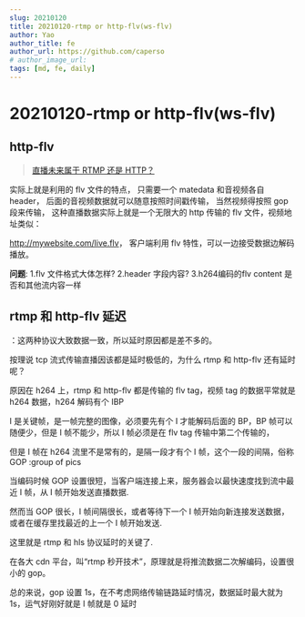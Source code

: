 ```yaml
---
slug: 20210120
title: 20210120-rtmp or http-flv(ws-flv)
author: Yao
author_title: fe
author_url: https://github.com/caperso
# author_image_url:
tags: [md, fe, daily]
---
```


# 20210120-rtmp or http-flv(ws-flv)

## http-flv

> [直播未来属于 RTMP 还是 HTTP？](https://www.cnblogs.com/tinywan/p/6122065.html)

实际上就是利用的 flv 文件的特点，
只需要一个 matedata 和音视频各自 header，
后面的音视频数据就可以随意按照时间戳传输，
当然视频得按照 gop 段来传输，
这种直播数据实际上就是一个无限大的 http 传输的 flv 文件，视频地址类似：

<http://mywebsite.com/live.flv>，
客户端利用 flv 特性，可以一边接受数据边解码播放。

**问题**:
1.flv 文件格式大体怎样?
2.header 字段内容?
3.h264编码的flv content 是否和其他流内容一样

## rtmp 和 http-flv 延迟

：这两种协议大致数据一致，所以延时原因都是差不多的。

按理说 tcp 流式传输直播因该都是延时极低的，为什么 rtmp 和 http-flv 还有延时呢？

原因在 h264 上，rtmp 和 http-flv 都是传输的 flv tag，视频 tag 的数据平常就是 h264 数据，h264 解码有个 IBP

I 是关键帧，是一帧完整的图像，必须要先有个 I 才能解码后面的 BP，BP 帧可以随便少，但是 I 帧不能少，所以 I 帧必须是在 flv tag 传输中第二个传输的，

但是 I 帧在 h264 流里不是常有的，是隔一段才有个 I 帧，这个一段的间隔，俗称 GOP :group of pics

当编码时候 GOP 设置很短，当客户端连接上来，服务器会以最快速度找到流中最近 I 帧，从 I 帧开始发送直播数据.

然而当 GOP 很长，I 帧间隔很长，或者等待下一个 I 帧开始向新连接发送数据，或者在缓存里找最近的上一个 I 帧开始发送.

这里就是 rtmp 和 hls 协议延时的关键了.

在各大 cdn 平台，叫“rtmp 秒开技术”，原理就是将推流数据二次解编码，设置很小的 gop。

总的来说，gop 设置 1s，在不考虑网络传输链路延时情况，数据延时最大就为 1s，运气好刚好就是 I 帧就是 0 延时
